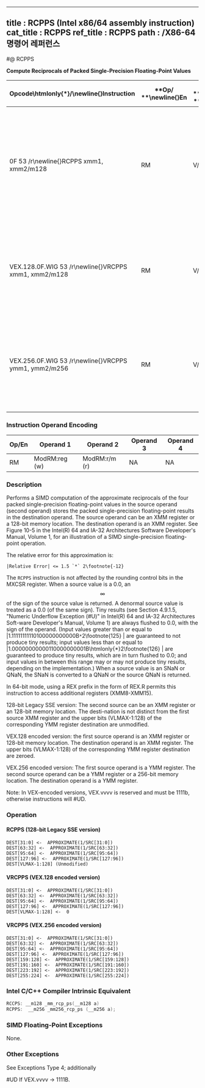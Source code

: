 ----------------------------
title : RCPPS (Intel x86/64 assembly instruction)
cat_title : RCPPS
ref_title : RCPPS
path : /X86-64 명령어 레퍼런스
----------------------------
#@ RCPPS

**Compute Reciprocals of Packed Single-Precision Floating-Point Values**

|**Opcode\htmlonly{*}/**\newline{}**Instruction**|**Op/ **\newline{}**En**|**64/32 bit **\newline{}**Mode **\newline{}**Support**|**CPUID **\newline{}**Feature **\newline{}**Flag**|**Description**|
|------------------------------------------------|------------------------|------------------------------------------------------|--------------------------------------------------|---------------|
|0F 53 /r\newline{}RCPPS xmm1, xmm2/m128|RM|V/V|SSE|Computes the approximate reciprocals of the packed single-precision floating-point values in xmm2/m128 and stores the results in xmm1.|
|VEX.128.0F.WIG 53 /r\newline{}VRCPPS xmm1, xmm2/m128|RM|V/V|AVX|Computes the approximate reciprocals of packed single-precision values in xmm2/mem and stores the results in xmm1.|
|VEX.256.0F.WIG 53 /r\newline{}VRCPPS ymm1, ymm2/m256|RM|V/V|AVX|Computes the approximate reciprocals of packed single-precision values in ymm2/mem and stores the results in ymm1.|
### Instruction Operand Encoding


|Op/En|Operand 1|Operand 2|Operand 3|Operand 4|
|-----|---------|---------|---------|---------|
|RM|ModRM:reg (w)|ModRM:r/m (r)|NA|NA|
### Description


Performs a SIMD computation of the approximate reciprocals of the four packed single-precision floating-point values in the source operand (second operand) stores the packed single-precision floating-point results in the destination operand. The source operand can be an XMM register or a 128-bit memory location. The destination operand is an XMM register. See Figure 10-5 in the Intel(R) 64 and IA-32 Architectures Software Developer's Manual, Volume 1, for an illustration of a SIMD single-precision floating-point operation.

The relative error for this approximation is:

    |Relative Error| <= 1.5 `*` 2\footnote{-12}  

The `RCPPS` instruction is not affected by the rounding control bits in the MXCSR register. When a source value is a 0.0, an $$\infty$$ of the sign of the source value is returned. A denormal source value is treated as a 0.0 (of the same sign). Tiny results (see Section 4.9.1.5, "Numeric Underflow Exception (#U)" in Intel(R) 64 and IA-32 Architectures Soft-ware Developer's Manual, Volume 1) are always flushed to 0.0, with the sign of the operand. (Input values greater than or equal to |1.11111111110100000000000B`*`2\footnote{125} | are guaranteed to not produce tiny results; input values less than or equal to |1.00000000000110000000001B\htmlonly{*}2\footnote{126} | are guaranteed to produce tiny results, which are in turn flushed to 0.0; and input values in between this range may or may not produce tiny results, depending on the implementation.) When a source value is an SNaN or QNaN, the SNaN is converted to a QNaN or the source QNaN is returned.

In 64-bit mode, using a REX prefix in the form of REX.R permits this instruction to access additional registers (XMM8-XMM15).

128-bit Legacy SSE version: The second source can be an XMM register or an 128-bit memory location. The desti-nation is not distinct from the first source XMM register and the upper bits (VLMAX-1:128) of the corresponding YMM register destination are unmodified.

VEX.128 encoded version: the first source operand is an XMM register or 128-bit memory location. The destination operand is an XMM register. The upper bits (VLMAX-1:128) of the corresponding YMM register destination are zeroed.

VEX.256 encoded version: The first source operand is a YMM register. The second source operand can be a YMM register or a 256-bit memory location. The destination operand is a YMM register. 

Note: In VEX-encoded versions, VEX.vvvv is reserved and must be 1111b, otherwise instructions will #UD.


### Operation
#### RCPPS (128-bit Legacy SSE version)
```info-verb
DEST[31:0] <-   APPROXIMATE(1/SRC[31:0])
DEST[63:32] <-   APPROXIMATE(1/SRC[63:32])
DEST[95:64]  <-  APPROXIMATE(1/SRC[95:64])
DEST[127:96]  <-  APPROXIMATE(1/SRC[127:96])
DEST[VLMAX-1:128] (Unmodified)
```
#### VRCPPS (VEX.128 encoded version)
```info-verb
DEST[31:0] <-   APPROXIMATE(1/SRC[31:0])
DEST[63:32] <-   APPROXIMATE(1/SRC[63:32])
DEST[95:64]  <-  APPROXIMATE(1/SRC[95:64])
DEST[127:96] <-   APPROXIMATE(1/SRC[127:96])
DEST[VLMAX-1:128]  <-  0
```
#### VRCPPS (VEX.256 encoded version)
```info-verb
DEST[31:0]  <-  APPROXIMATE(1/SRC[31:0])
DEST[63:32]  <-  APPROXIMATE(1/SRC[63:32])
DEST[95:64] <-   APPROXIMATE(1/SRC[95:64])
DEST[127:96] <-   APPROXIMATE(1/SRC[127:96])
DEST[159:128]  <-  APPROXIMATE(1/SRC[159:128])
DEST[191:160] <-   APPROXIMATE(1/SRC[191:160])
DEST[223:192]  <-  APPROXIMATE(1/SRC[223:192])
DEST[255:224]  <-  APPROXIMATE(1/SRC[255:224])
```

### Intel C/C++ Compiler Intrinsic Equivalent

```cpp
RCCPS: __m128 _mm_rcp_ps(__m128 a)
RCPPS:  __m256 _mm256_rcp_ps (__m256 a);
```
### SIMD Floating-Point Exceptions


None.

### Other Exceptions


See Exceptions Type 4; additionally

#UD If VEX.vvvv  ->  1111B.

